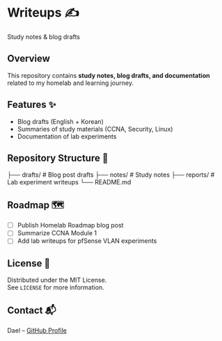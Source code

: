 # Writeups ✍️
Study notes &amp; blog drafts

## Overview
This repository contains **study notes, blog drafts, and documentation** related to my homelab and learning journey.

## Features ✨
- Blog drafts (English + Korean)
- Summaries of study materials (CCNA, Security, Linux)
- Documentation of lab experiments

## Repository Structure 📂
├── drafts/         # Blog post drafts
├── notes/          # Study notes
├── reports/        # Lab experiment writeups
└── README.md

## Roadmap 🗺️
- [ ] Publish Homelab Roadmap blog post
- [ ] Summarize CCNA Module 1
- [ ] Add lab writeups for pfSense VLAN experiments

## License 📄
Distributed under the MIT License.  
See `LICENSE` for more information.

## Contact 📬
Dael – [GitHub Profile](https://github.com/yourusername)
